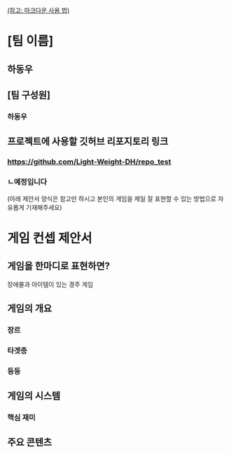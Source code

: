 [(참고: 마크다운 사용 법)](https://gist.github.com/ihoneymon/652be052a0727ad59601)

# [팀 이름]
## 하동우  

## [팀 구성원]
### 하동우 
## 프로젝트에 사용할 깃허브 리포지토리 링크
### https://github.com/Light-Weight-DH/repo_test
### ㄴ예정입니다  

(아래 제안서 양식은 참고만 하시고 본인의 게임을 제일 잘 표현할 수 있는 방법으로 자유롭게 기재해주세요)
# 게임 컨셉 제안서
## 게임을 한마디로 표현하면?
장애물과 아이템이 있는 경주 게임  
## 게임의 개요
### 장르
### 타겟층
### 등등
## 게임의 시스템
### 핵심 재미

## 주요 콘텐츠


